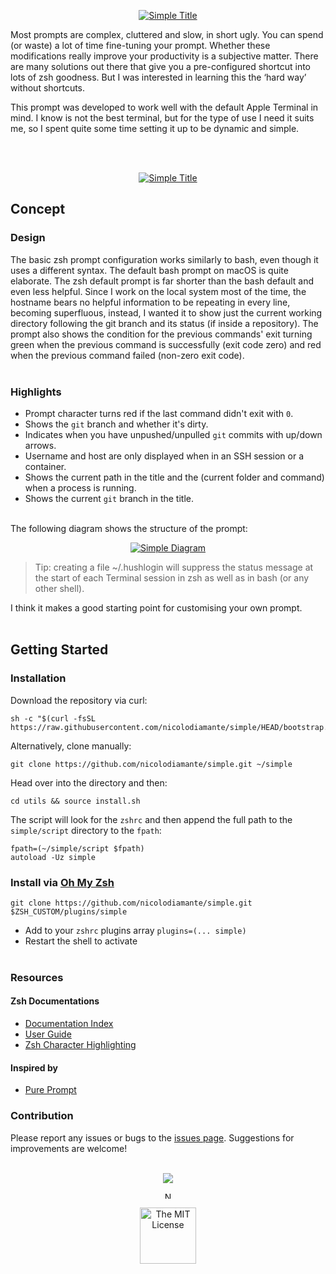 <p align="center"><a href="#"><img src="https://user-images.githubusercontent.com/48920263/199002944-9b6b6a5b-caf6-4733-bbe2-9c89614abdb8.png" draggable="false" ondragstart="return false;" alt="Simple Title" title="Simple" /></a></p>

Most prompts are complex, cluttered and slow, in short ugly. You can spend (or waste) a lot of time fine-tuning your prompt. Whether these modifications really improve your productivity is a subjective matter. There are many solutions out there that give you a pre-configured shortcut into lots of zsh goodness. But I was interested in learning this the ‘hard way’ without shortcuts.

This prompt was developed to work well with the default Apple Terminal in mind. I know is not the best terminal, but for the type of use I need it suits me, so I spent quite some time setting it up to be dynamic and simple.

<br/><br/>

<p align="center"><a href="#"><img src="https://user-images.githubusercontent.com/48920263/198896316-ccc0704d-5b17-4a74-8a82-58a3eab6317d.png" draggable="false" ondragstart="return false;" alt="Simple Title" title="Terminal" /></a></p>

## Concept

### Design

The basic zsh prompt configuration works similarly to bash, even though it uses a different syntax. The default bash prompt on macOS is quite elaborate. The zsh default prompt is far shorter than the bash default and even less helpful. Since I work on the local system most of the time, the hostname bears no helpful information to be repeating in every line, becoming superfluous, instead, I wanted it to show just the current working directory following the git branch and its status (if inside a repository). The prompt also shows the condition for the previous commands' exit turning green when the previous command is successfully (exit code zero) and red when the previous command failed (non-zero exit code).
<br/><br/>

### Highlights

- Prompt character turns red if the last command didn't exit with `0`.
- Shows the `git` branch and whether it's dirty.
- Indicates when you have unpushed/unpulled `git` commits with up/down arrows.
- Username and host are only displayed when in an SSH session or a container.
- Shows the current path in the title and the (current folder and command) when a process is running.
- Shows the current `git` branch in the title.
<br/><br/>

The following diagram shows the structure of the prompt:

<p align="center"><a href="#"><img src="https://user-images.githubusercontent.com/48920263/198899782-4723c359-23b7-4bb8-9b7f-fd0b39728a70.png" draggable="false" ondragstart="return false;" alt="Simple Diagram" title="Terminal Diagram" /></a></p>

> Tip: creating a file ~/.hushlogin will suppress the status message at the start of each Terminal session in zsh as well as in bash (or any other shell).

I think it makes a good starting point for customising your own prompt.<br/><br/>

## Getting Started

### Installation

Download the repository via curl:

```shell
sh -c "$(curl -fsSL https://raw.githubusercontent.com/nicolodiamante/simple/HEAD/bootstrap.sh)"
```

Alternatively, clone manually:

```shell
git clone https://github.com/nicolodiamante/simple.git ~/simple
```

Head over into the directory and then:

```shell
cd utils && source install.sh
```

The script will look for the `zshrc` and then append the full path to the
`simple/script` directory to the `fpath`:

```shell
fpath=(~/simple/script $fpath)
autoload -Uz simple
```

### Install via [Oh My Zsh][ohmyzsh]

```shell
git clone https://github.com/nicolodiamante/simple.git $ZSH_CUSTOM/plugins/simple
```

- Add to your `zshrc` plugins array `plugins=(... simple)`
- Restart the shell to activate
<br/><br/>

### Resources

#### Zsh Documentations

- [Documentation Index][zsh-docs]
- [User Guide][zsh-docs-guide]
- [Zsh Character Highlighting][zsh-docs-character-highlighting]

#### Inspired by

- [Pure Prompt][pure-prompt]

### Contribution

Please report any issues or bugs to the [issues page][issues]. Suggestions
for improvements are welcome!<br/><br/>

<p align="center"><a href="#"><img src="https://user-images.githubusercontent.com/48920263/113406768-5a164900-93ac-11eb-94a7-09377a52bf53.png" draggable="false" ondragstart="return false;" /></a></p>

<p align="center"><a href="https://github.com/nicolodiamante" target="_blank"><img src="https://user-images.githubusercontent.com/48920263/113433823-31a84200-93e0-11eb-9ffb-9111b389ef2f.png" draggable="false" ondragstart="return false;" alt="Nicol&#242; Diamante Portfolio" title="Nicol&#242; Diamante" width="11px" /></a></p>

<p align="center"><a href="https://github.com/nicolodiamante/simple/blob/main/LICENSE.md" target="_blank"><img src="https://user-images.githubusercontent.com/48920263/110947109-06ca5100-8340-11eb-99cf-8d245044b8a3.png" draggable="false" ondragstart="return false;" alt="The MIT License" title="The MIT License (MIT)" width="90px" /></a></p>

<!-- Link labels: -->
[ohmyzsh]: https://github.com/robbyrussell/oh-my-zsh/
[zsh-docs]: http://zsh.sourceforge.net/Doc
[zsh-docs-guide]: http://zsh.sourceforge.net/Guide/zshguide.html
[zsh-docs-character-highlighting]: https://zsh.sourceforge.io/Doc/Release/Zsh-Line-Editor.html#Character-Highlighting
[pure-prompt]: https://github.com/sindresorhus/pure
[issues]: https://github.com/nicolodiamante/simple/issues
